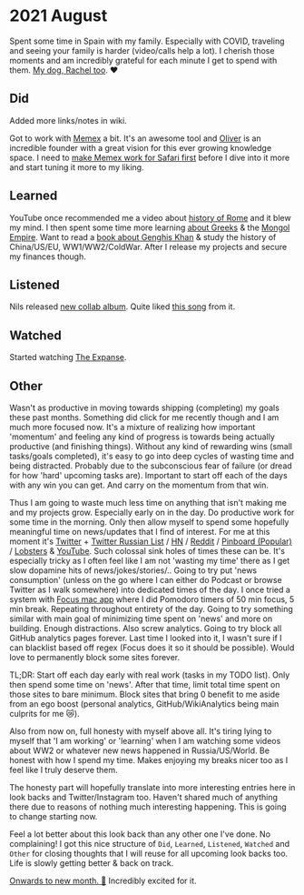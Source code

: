 # 2021 August

Spent some time in Spain with my family. Especially with COVID, traveling and seeing your family is harder (video/calls help a lot). I cherish those moments and am incredibly grateful for each minute I get to spend with them. [My dog, Rachel too](https://www.instagram.com/p/3gz6dVIze3/). ♥️

## Did

Added more links/notes in wiki.

Got to work with [Memex](https://getmemex.com) a bit. It's an awesome tool and [Oliver](https://twitter.com/BlackForestBoi) is an incredible founder with a great vision for this ever growing knowledge space. I need to [make Memex work for Safari first](https://github.com/WorldBrain/Memex/issues/1134) before I dive into it more and start tuning it more to my liking.

## Learned

YouTube once recommended me a video about [history of Rome](https://www.youtube.com/watch?v=46ZXl-V4qwY) and it blew my mind. I then spent some time more learning [about Greeks](https://www.youtube.com/watch?v=gFRxmi4uCGo) & the [Mongol Empire](https://www.youtube.com/watch?v=wUVvTqvjUaM). Want to read a [book about Genghis Khan](https://www.goodreads.com/book/show/40718726-genghis-khan-and-the-making-of-the-modern-world) & study the history of China/US/EU, WW1/WW2/ColdWar. After I release my projects and secure my finances though.

## Listened

Nils released [new collab album](https://open.spotify.com/album/1t6aWXi0WtgC6vyWnpNxdM). Quite liked [this song](https://open.spotify.com/track/3jjAFT2qdCwXPQ0AgYghN4) from it.

## Watched

Started watching [The Expanse](https://trakt.tv/shows/the-expanse).

## Other

Wasn't as productive in moving towards shipping (completing) my goals these past months. Something did click for me recently though and I am much more focused now. It's a mixture of realizing how important 'momentum' and feeling any kind of progress is towards being actually productive (and finishing things). Without any kind of rewarding wins (small tasks/goals completed), it's easy to go into deep cycles of wasting time and being distracted. Probably due to the subconscious fear of failure (or dread for how 'hard' upcoming tasks are). Important to start off each of the days with any win you can get. And carry on the momentum from that win.

Thus I am going to waste much less time on anything that isn't making me and my projects grow. Especially early on in the day. Do productive work for some time in the morning. Only then allow myself to spend some hopefully meaningful time on news/updates that I find of interest. For me at this moment it's [Twitter](https://twitter.com/) + [Twitter Russian List](https://twitter.com/i/lists/1351120526220152839) / [HN](https://news.ycombinator.com) / [Reddit](https://www.reddit.com) / [Pinboard (Popular)](https://pinboard.in/popular/) / [Lobsters](https://lobste.rs) & [YouTube](https://www.youtube.com). Such colossal sink holes of times these can be. It's especially tricky as I often feel like I am not 'wasting my time' there as I get slow dopamine hits of news/jokes/stories/.. Going to try put 'news consumption' (unless on the go where I can either do Podcast or browse Twitter as I walk somewhere) into dedicated times of the day. I once tried a system with [Focus mac app](https://heyfocus.com) where I did Pomodoro timers of 50 min focus, 5 min break. Repeating throughout entirety of the day. Going to try something similar with main goal of minimizing time spent on 'news' and more on building. Enough distractions. Also screw analytics. Going to try block all GitHub analytics pages forever. Last time I looked into it, I wasn't sure if I can blacklist based off regex (Focus does it so it should be possible). Would love to permanently block some sites forever.

TL;DR: Start off each day early with real work (tasks in my TODO list). Only then spend some time on 'news'. After that time, limit total time spent on those sites to bare minimum. Block sites that bring 0 benefit to me aside from an ego boost (personal analytics, GitHub/WikiAnalytics being main culprits for me 😿).

Also from now on, full honesty with myself above all. It's tiring lying to myself that 'I am working' or 'learning' when I am watching some videos about WW2 or whatever new news happened in Russia/US/World. Be honest with how I spend my time. Makes enjoying my breaks nicer too as I feel like I truly deserve them.

The honesty part will hopefully translate into more interesting entries here in look backs and Twitter/Instagram too. Haven't shared much of anything there due to reasons of nothing much interesting happening. This is going to change starting now.

Feel a lot better about this look back than any other one I've done. No complaining! I got this nice structure of `Did`, `Learned`, `Listened`, `Watched` and `Other` for closing thoughts that I will reuse for all upcoming look backs too. Life is slowly getting better & back on track.

[Onwards to new month. 🍃](https://open.spotify.com/track/6Pqy8Ds0FK7FuPzeZlXi5W?si=14750896e06d402d) Incredibly excited for it.
